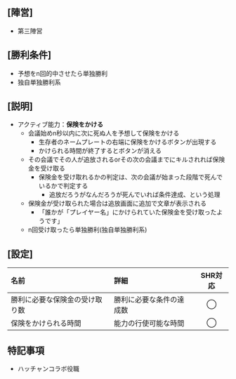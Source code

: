 ## [陣営]
- 第三陣営
## [勝利条件]
- 予想をn回的中させたら単独勝利
- 独自単独勝利系

## [説明]
- アクティブ能力：**保険をかける**
  - 会議始めn秒以内に次に死ぬ人を予想して保険をかける
    - 生存者のネームプレートの右端に保険をかけるボタンが出現する
    - かけられる時間が終了するとボタンが消える
  - その会議でその人が追放されるorその次の会議までにキルされれば保険金を受け取る
    - 保険金を受け取れるかの判定は、次の会議が始まった段階で死んでいるかで判定する
      - 追放だろうがなんだろうが死んでいれば条件達成、という処理
  - 保険金が受け取られた場合は追放画面に追加で文章が表示される
    - 「誰かが「プレイヤー名」にかけられていた保険金を受け取ったようです」
  - n回受け取ったら単独勝利(独自単独勝利系)

## [設定]
| 名前 | 詳細 | SHR対応 |
| :-- | :-- | :--: |
| 勝利に必要な保険金の受け取り数 | 勝利に必要な条件の達成数 | ◯ |
| 保険をかけられる時間 | 能力の行使可能な時間 | ◯ |

## 特記事項 <!-- 不要な場合はまるごと消す -->
- ハッチャンコラボ役職